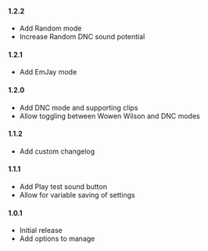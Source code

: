 #### 1.2.2
* Add Random mode
* Increase Random DNC sound potential

#### 1.2.1
* Add EmJay mode

#### 1.2.0
* Add DNC mode and supporting clips
* Allow toggling between Wowen Wilson and DNC modes

#### 1.1.2
* Add custom changelog

#### 1.1.1
* Add Play test sound button
* Allow for variable saving of settings

#### 1.0.1
* Initial release
* Add options to manage